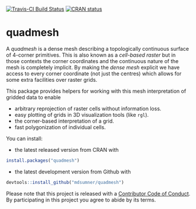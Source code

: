 
<!-- README.md is generated from README.Rmd. Please edit that file -->

[![Travis-CI Build
Status](https://travis-ci.org/hypertidy/quadmesh.svg?branch=master)](https://travis-ci.org/hypertidy/quadmesh)
[![CRAN
status](https://www.r-pkg.org/badges/version/quadmesh)](https://cran.r-project.org/package=quadmesh)

# quadmesh

A *quadmesh* is a dense mesh describing a topologically continuous
surface of 4-corner primitives. This is also known as a *cell-based
raster* but in those contexts the corner coordinates and the continuous
nature of the mesh is completely implicit. By making the *dense mesh*
explicit we have access to every corner coordinate (not just the
centres) which allows for some extra facilities over raster grids.

This package provides helpers for working with this mesh interpretation
of gridded data to enable

  - arbitrary reprojection of raster cells without information loss.
  - easy plotting of grids in 3D visualization tools (like `rgl`).
  - the corner-based interpretation of a grid.
  - fast polygonization of individual cells.

You can install:

  - the latest released version from CRAN with

<!-- end list -->

``` r
install.packages("quadmesh")
```

  - the latest development version from Github with

<!-- end list -->

``` r
devtools::install_github("mdsumner/quadmesh")
```

Please note that this project is released with a [Contributor Code of
Conduct](CODE_OF_CONDUCT.md). By participating in this project you agree
to abide by its terms.
